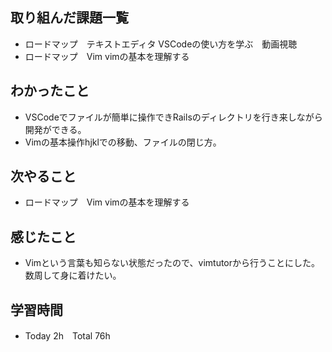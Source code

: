 ## 取り組んだ課題一覧  
- ロードマップ　テキストエディタ VSCodeの使い方を学ぶ　動画視聴
- ロードマップ　Vim vimの基本を理解する
## わかったこと  
- VSCodeでファイルが簡単に操作できRailsのディレクトリを行き来しながら開発ができる。
- Vimの基本操作hjklでの移動、ファイルの閉じ方。
## 次やること  
- ロードマップ　Vim vimの基本を理解する
## 感じたこと  
- Vimという言葉も知らない状態だったので、vimtutorから行うことにした。数周して身に着けたい。
## 学習時間  
- Today 2h　Total 76h
